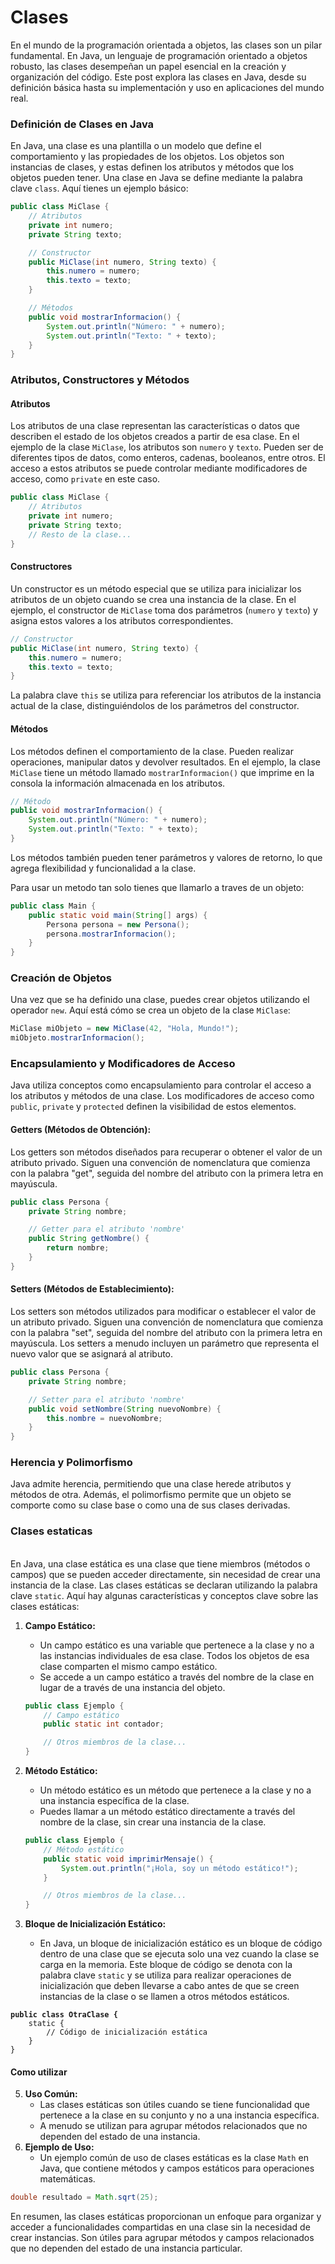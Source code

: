 # Clases

En el mundo de la programación orientada a objetos, las clases son un pilar fundamental. En Java, un lenguaje de programación orientado a objetos robusto, las clases desempeñan un papel esencial en la creación y organización del código. Este post explora las clases en Java, desde su definición básica hasta su implementación y uso en aplicaciones del mundo real.

### Definición de Clases en Java

En Java, una clase es una plantilla o un modelo que define el comportamiento y las propiedades de los objetos. Los objetos son instancias de clases, y estas definen los atributos y métodos que los objetos pueden tener. Una clase en Java se define mediante la palabra clave `class`. Aquí tienes un ejemplo básico:

```java
public class MiClase {
    // Atributos
    private int numero;
    private String texto;

    // Constructor
    public MiClase(int numero, String texto) {
        this.numero = numero;
        this.texto = texto;
    }

    // Métodos
    public void mostrarInformacion() {
        System.out.println("Número: " + numero);
        System.out.println("Texto: " + texto);
    }
}
```

### Atributos, Constructores y Métodos

#### **Atributos**

Los atributos de una clase representan las características o datos que describen el estado de los objetos creados a partir de esa clase. En el ejemplo de la clase `MiClase`, los atributos son `numero` y `texto`. Pueden ser de diferentes tipos de datos, como enteros, cadenas, booleanos, entre otros. El acceso a estos atributos se puede controlar mediante modificadores de acceso, como `private` en este caso.

```java
public class MiClase {
    // Atributos
    private int numero;
    private String texto;
    // Resto de la clase...
}
```

#### **Constructores**

Un constructor es un método especial que se utiliza para inicializar los atributos de un objeto cuando se crea una instancia de la clase. En el ejemplo, el constructor de `MiClase` toma dos parámetros (`numero` y `texto`) y asigna estos valores a los atributos correspondientes.

```java
// Constructor
public MiClase(int numero, String texto) {
    this.numero = numero;
    this.texto = texto;
}
```

La palabra clave `this` se utiliza para referenciar los atributos de la instancia actual de la clase, distinguiéndolos de los parámetros del constructor.

#### **Métodos**

Los métodos definen el comportamiento de la clase. Pueden realizar operaciones, manipular datos y devolver resultados. En el ejemplo, la clase `MiClase` tiene un método llamado `mostrarInformacion()` que imprime en la consola la información almacenada en los atributos.

```java
// Método
public void mostrarInformacion() {
    System.out.println("Número: " + numero);
    System.out.println("Texto: " + texto);
}
```

Los métodos también pueden tener parámetros y valores de retorno, lo que agrega flexibilidad y funcionalidad a la clase.

Para usar un metodo tan solo tienes que llamarlo a traves de un objeto:

```java
public class Main {
    public static void main(String[] args) {
        Persona persona = new Persona();
        persona.mostrarInformacion();
    }
}
```

### Creación de Objetos

Una vez que se ha definido una clase, puedes crear objetos utilizando el operador `new`. Aquí está cómo se crea un objeto de la clase `MiClase`:

```java
MiClase miObjeto = new MiClase(42, "Hola, Mundo!");
miObjeto.mostrarInformacion();
```

### Encapsulamiento y Modificadores de Acceso

Java utiliza conceptos como encapsulamiento para controlar el acceso a los atributos y métodos de una clase. Los modificadores de acceso como `public`, `private` y `protected` definen la visibilidad de estos elementos.

#### **Getters (Métodos de Obtención):**

Los getters son métodos diseñados para recuperar o obtener el valor de un atributo privado. Siguen una convención de nomenclatura que comienza con la palabra "get", seguida del nombre del atributo con la primera letra en mayúscula.

```java
public class Persona {
    private String nombre;

    // Getter para el atributo 'nombre'
    public String getNombre() {
        return nombre;
    }
}
```

#### **Setters (Métodos de Establecimiento):**

Los setters son métodos utilizados para modificar o establecer el valor de un atributo privado. Siguen una convención de nomenclatura que comienza con la palabra "set", seguida del nombre del atributo con la primera letra en mayúscula. Los setters a menudo incluyen un parámetro que representa el nuevo valor que se asignará al atributo.

```java
public class Persona {
    private String nombre;

    // Setter para el atributo 'nombre'
    public void setNombre(String nuevoNombre) {
        this.nombre = nuevoNombre;
    }
}
```

### Herencia y Polimorfismo

Java admite herencia, permitiendo que una clase herede atributos y métodos de otra. Además, el polimorfismo permite que un objeto se comporte como su clase base o como una de sus clases derivadas.

### Clases estaticas

\
En Java, una clase estática es una clase que tiene miembros (métodos o campos) que se pueden acceder directamente, sin necesidad de crear una instancia de la clase. Las clases estáticas se declaran utilizando la palabra clave `static`. Aquí hay algunas características y conceptos clave sobre las clases estáticas:

1.  **Campo Estático:**

    * Un campo estático es una variable que pertenece a la clase y no a las instancias individuales de esa clase. Todos los objetos de esa clase comparten el mismo campo estático.
    * Se accede a un campo estático a través del nombre de la clase en lugar de a través de una instancia del objeto.

    ```java
    public class Ejemplo {
        // Campo estático
        public static int contador;

        // Otros miembros de la clase...
    }
    ```
2.  **Método Estático:**

    * Un método estático es un método que pertenece a la clase y no a una instancia específica de la clase.
    * Puedes llamar a un método estático directamente a través del nombre de la clase, sin crear una instancia de la clase.

    ```java
    public class Ejemplo {
        // Método estático
        public static void imprimirMensaje() {
            System.out.println("¡Hola, soy un método estático!");
        }

        // Otros miembros de la clase...
    }
    ```
3. **Bloque de Inicialización Estático:**
   * En Java, un bloque de inicialización estático es un bloque de código dentro de una clase que se ejecuta solo una vez cuando la clase se carga en la memoria. Este bloque de código se denota con la palabra clave `static` y se utiliza para realizar operaciones de inicialización que deben llevarse a cabo antes de que se creen instancias de la clase o se llamen a otros métodos estáticos.

<pre class="language-java"><code class="lang-java"><strong>public class OtraClase {
</strong>    static {
        // Código de inicialización estática
    }
}
</code></pre>

#### Como utilizar

5. **Uso Común:**
   * Las clases estáticas son útiles cuando se tiene funcionalidad que pertenece a la clase en su conjunto y no a una instancia específica.
   * A menudo se utilizan para agrupar métodos relacionados que no dependen del estado de una instancia.
6. **Ejemplo de Uso:**
   * Un ejemplo común de uso de clases estáticas es la clase `Math` en Java, que contiene métodos y campos estáticos para operaciones matemáticas.

```java
double resultado = Math.sqrt(25);
```

En resumen, las clases estáticas proporcionan un enfoque para organizar y acceder a funcionalidades compartidas en una clase sin la necesidad de crear instancias. Son útiles para agrupar métodos y campos relacionados que no dependen del estado de una instancia particular.
